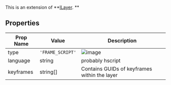 This is an extension of **[ILayer](/Documentation/Interfaces/ILayer.md). **

## Properties

| Prop Name | Value | Description |
| --------------------- | ------ | ------------------- |
| type | `'FRAME_SCRIPT'` |  ![image](https://github.com/user-attachments/assets/315354c2-6337-443c-866a-630c733c2627) |
| language | string | probably hscript |
| keyframes | string[] | Contains GUIDs of keyframes within the layer |


